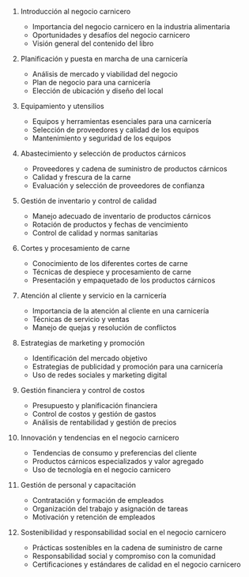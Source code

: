 1. Introducción al negocio carnicero
   - Importancia del negocio carnicero en la industria alimentaria
   - Oportunidades y desafíos del negocio carnicero
   - Visión general del contenido del libro

2. Planificación y puesta en marcha de una carnicería
   - Análisis de mercado y viabilidad del negocio
   - Plan de negocio para una carnicería
   - Elección de ubicación y diseño del local

3. Equipamiento y utensilios
   - Equipos y herramientas esenciales para una carnicería
   - Selección de proveedores y calidad de los equipos
   - Mantenimiento y seguridad de los equipos

4. Abastecimiento y selección de productos cárnicos
   - Proveedores y cadena de suministro de productos cárnicos
   - Calidad y frescura de la carne
   - Evaluación y selección de proveedores de confianza

5. Gestión de inventario y control de calidad
   - Manejo adecuado de inventario de productos cárnicos
   - Rotación de productos y fechas de vencimiento
   - Control de calidad y normas sanitarias

6. Cortes y procesamiento de carne
   - Conocimiento de los diferentes cortes de carne
   - Técnicas de despiece y procesamiento de carne
   - Presentación y empaquetado de los productos cárnicos

7. Atención al cliente y servicio en la carnicería
   - Importancia de la atención al cliente en una carnicería
   - Técnicas de servicio y ventas
   - Manejo de quejas y resolución de conflictos

8. Estrategias de marketing y promoción
   - Identificación del mercado objetivo
   - Estrategias de publicidad y promoción para una carnicería
   - Uso de redes sociales y marketing digital

9. Gestión financiera y control de costos
   - Presupuesto y planificación financiera
   - Control de costos y gestión de gastos
   - Análisis de rentabilidad y gestión de precios

10. Innovación y tendencias en el negocio carnicero
    - Tendencias de consumo y preferencias del cliente
    - Productos cárnicos especializados y valor agregado
    - Uso de tecnología en el negocio carnicero

11. Gestión de personal y capacitación
    - Contratación y formación de empleados
    - Organización del trabajo y asignación de tareas
    - Motivación y retención de empleados

12. Sostenibilidad y responsabilidad social en el negocio carnicero
    - Prácticas sostenibles en la cadena de suministro de carne
    - Responsabilidad social y compromiso con la comunidad
    - Certificaciones y estándares de calidad en el negocio carnicero
